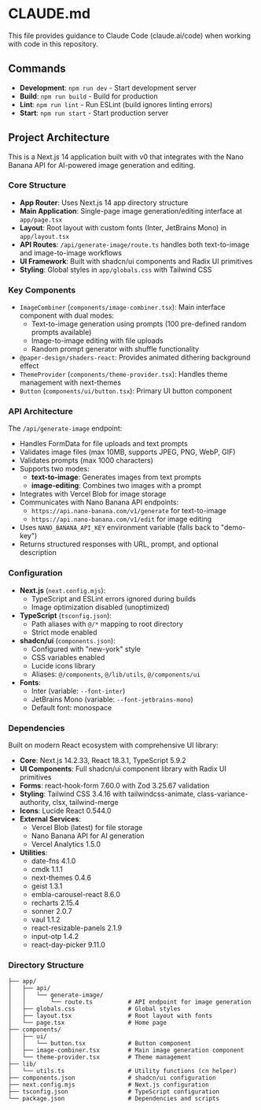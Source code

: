 # CLAUDE.md

This file provides guidance to Claude Code (claude.ai/code) when working with code in this repository.

## Commands

- **Development**: `npm run dev` - Start development server
- **Build**: `npm run build` - Build for production
- **Lint**: `npm run lint` - Run ESLint (build ignores linting errors)
- **Start**: `npm run start` - Start production server

## Project Architecture

This is a Next.js 14 application built with v0 that integrates with the Nano Banana API for AI-powered image generation and editing.

### Core Structure

- **App Router**: Uses Next.js 14 app directory structure
- **Main Application**: Single-page image generation/editing interface at `app/page.tsx`
- **Layout**: Root layout with custom fonts (Inter, JetBrains Mono) in `app/layout.tsx`
- **API Routes**: `/api/generate-image/route.ts` handles both text-to-image and image-to-image workflows
- **UI Framework**: Built with shadcn/ui components and Radix UI primitives
- **Styling**: Global styles in `app/globals.css` with Tailwind CSS

### Key Components

- `ImageCombiner` (`components/image-combiner.tsx`): Main interface component with dual modes:
  - Text-to-image generation using prompts (100 pre-defined random prompts available)
  - Image-to-image editing with file uploads
  - Random prompt generator with shuffle functionality
- `@paper-design/shaders-react`: Provides animated dithering background effect
- `ThemeProvider` (`components/theme-provider.tsx`): Handles theme management with next-themes
- `Button` (`components/ui/button.tsx`): Primary UI button component

### API Architecture

The `/api/generate-image` endpoint:
- Handles FormData for file uploads and text prompts
- Validates image files (max 10MB, supports JPEG, PNG, WebP, GIF)
- Validates prompts (max 1000 characters)
- Supports two modes:
  - **text-to-image**: Generates images from text prompts
  - **image-editing**: Combines two images with a prompt
- Integrates with Vercel Blob for image storage
- Communicates with Nano Banana API endpoints:
  - `https://api.nano-banana.com/v1/generate` for text-to-image
  - `https://api.nano-banana.com/v1/edit` for image editing
- Uses `NANO_BANANA_API_KEY` environment variable (falls back to "demo-key")
- Returns structured responses with URL, prompt, and optional description

### Configuration

- **Next.js** (`next.config.mjs`):
  - TypeScript and ESLint errors ignored during builds
  - Image optimization disabled (unoptimized)
- **TypeScript** (`tsconfig.json`):
  - Path aliases with `@/*` mapping to root directory
  - Strict mode enabled
- **shadcn/ui** (`components.json`):
  - Configured with "new-york" style
  - CSS variables enabled
  - Lucide icons library
  - Aliases: `@/components`, `@/lib/utils`, `@/components/ui`
- **Fonts**:
  - Inter (variable: `--font-inter`)
  - JetBrains Mono (variable: `--font-jetbrains-mono`)
  - Default font: monospace

### Dependencies

Built on modern React ecosystem with comprehensive UI library:
- **Core**: Next.js 14.2.33, React 18.3.1, TypeScript 5.9.2
- **UI Components**: Full shadcn/ui component library with Radix UI primitives
- **Forms**: react-hook-form 7.60.0 with Zod 3.25.67 validation
- **Styling**: Tailwind CSS 3.4.16 with tailwindcss-animate, class-variance-authority, clsx, tailwind-merge
- **Icons**: Lucide React 0.544.0
- **External Services**:
  - Vercel Blob (latest) for file storage
  - Nano Banana API for AI generation
  - Vercel Analytics 1.5.0
- **Utilities**:
  - date-fns 4.1.0
  - cmdk 1.1.1
  - next-themes 0.4.6
  - geist 1.3.1
  - embla-carousel-react 8.6.0
  - recharts 2.15.4
  - sonner 2.0.7
  - vaul 1.1.2
  - react-resizable-panels 2.1.9
  - input-otp 1.4.2
  - react-day-picker 9.11.0

### Directory Structure

```
├── app/
│   ├── api/
│   │   └── generate-image/
│   │       └── route.ts          # API endpoint for image generation
│   ├── globals.css               # Global styles
│   ├── layout.tsx                # Root layout with fonts
│   └── page.tsx                  # Home page
├── components/
│   ├── ui/
│   │   └── button.tsx            # Button component
│   ├── image-combiner.tsx        # Main image generation component
│   └── theme-provider.tsx        # Theme management
├── lib/
│   └── utils.ts                  # Utility functions (cn helper)
├── components.json               # shadcn/ui configuration
├── next.config.mjs               # Next.js configuration
├── tsconfig.json                 # TypeScript configuration
└── package.json                  # Dependencies and scripts
```